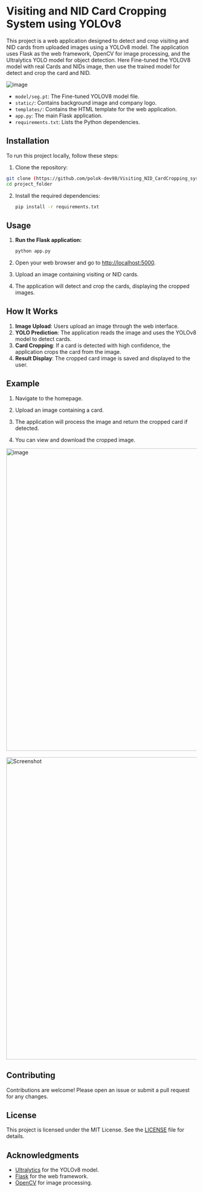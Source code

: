 # Visiting and NID Card Cropping System using YOLOv8

This project is a web application designed to detect and crop visiting and NID cards from uploaded images using a YOLOv8 model. The application uses Flask as the web framework, OpenCV for image processing, and the Ultralytics YOLO model for object detection. Here Fine-tuned the YOLOV8 model with real Cards and NIDs image, then use the trained model for detect and crop the card and NID.

![image](https://github.com/polok-dev98/Visiting_NID_CardCropping_system_YoloV8/assets/104290708/bfce35c9-963a-4bfc-93a8-62961885f4e8)



- `model/seg.pt`: The Fine-tuned YOLOV8 model file.
- `static/`: Contains background image and company logo.
- `templates/`: Contains the HTML template for the web application.
- `app.py`: The main Flask application.
- `requirements.txt`: Lists the Python dependencies.

## Installation

To run this project locally, follow these steps:

1. Clone the repository:

```sh
git clone (https://github.com/polok-dev98/Visiting_NID_CardCropping_system_YoloV8.git)
cd project_folder
```

2. Install the required dependencies:
   ```sh
   pip install -r requirements.txt
   ```

## Usage

1. **Run the Flask application:**

    ```sh
    python app.py
    ```

2. Open your web browser and go to [http://localhost:5000](http://localhost:5000).

3. Upload an image containing visiting or NID cards.

4. The application will detect and crop the cards, displaying the cropped images.

## How It Works

1. **Image Upload**: Users upload an image through the web interface.
2. **YOLO Prediction**: The application reads the image and uses the YOLOv8 model to detect cards.
3. **Card Cropping**: If a card is detected with high confidence, the application crops the card from the image.
4. **Result Display**: The cropped card image is saved and displayed to the user.

    



## Example

1. Navigate to the homepage.

2. Upload an image containing a card.

3. The application will process the image and return the cropped card if detected.

4. You can view and download the cropped image.  </br>


<img src="https://github.com/polok-dev98/Visiting_NID_CardCropping_system_YoloV8/assets/104290708/ab3a582e-9dc6-4688-8d31-c5a4038d0d5a" alt="image" width="800">

</br>
</br>

<img src="https://github.com/polok-dev98/Visiting_NID_CardCropping_system_YoloV8/assets/104290708/9628828d-2962-4829-acef-adec57f5b24a" alt="Screenshot" width="800">

</br>




## Contributing

Contributions are welcome! Please open an issue or submit a pull request for any changes.

## License

This project is licensed under the MIT License. See the [LICENSE](LICENSE) file for details.

## Acknowledgments

- [Ultralytics](https://ultralytics.com/) for the YOLOv8 model.
- [Flask](https://flask.palletsprojects.com/) for the web framework.
- [OpenCV](https://opencv.org/) for image processing.


